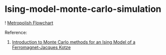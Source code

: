 # Ising-model-monte-carlo-simulation

! [Metropolish Flowchart](https://github.com/Diganta5/Ising-model-monte-carlo-simulation/blob/main/Metropolis%20flowchart.png)

Reference:
1. [Introduction to Monte Carlo methods for an Ising Model of a Ferromagnet-Jacques Kotze](https://arxiv.org/abs/0803.0217)
